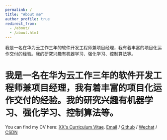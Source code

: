 ```yaml
---
permalink: /
title: "About me"
author_profile: true
redirect_from: 
  - /about/
  - /about.html
---
```

我是一名在华为云工作三年的软件开发工程师兼项目经理，我有着丰富的项目化运作交付的经验。我的研究兴趣有机器学习、强化学习、控制算法等。

我是一名在华为云工作三年的软件开发工程师兼项目经理，我有着丰富的项目化运作交付的经验。我的研究兴趣有机器学习、强化学习、控制算法等。
======
You can find my CV here: [XX's Curriculum Vitae](../assets/Curriculum_Vitae.pdf).
[Email](youyugu666@outlook.com) / [Github](https://github.com/youyugu666) / [Wechat](../images/wechat.jpg) / [CSDN](https://blog.csdn.net/weixin_41945385?type=blog)
